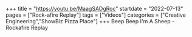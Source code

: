 +++
title = "https://youtu.be/MaagSADgRoc"
startdate = "2022-07-13"
pages = ["Rock-afire Replay"]
tags = ["Videos"]
categories = ["Creative Engineering","ShowBiz Pizza Place"]
+++
Beep Beep I'm A Sheep - Rockafire Replay
